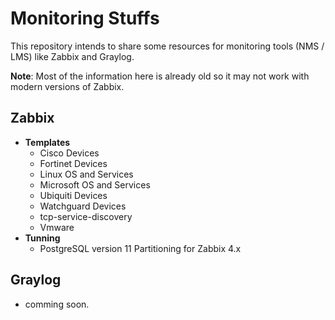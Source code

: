 # Monitoring Stuffs

This repository intends to share some resources for monitoring tools (NMS / LMS) like Zabbix and Graylog.

**Note**: Most of the information here is already old so it may not work with modern versions of Zabbix.

## Zabbix 
- **Templates**
    - Cisco Devices
    - Fortinet Devices
    - Linux OS and Services
    - Microsoft OS and Services
    - Ubiquiti Devices
    - Watchguard Devices
    - tcp-service-discovery
    - Vmware
- **Tunning**
    - PostgreSQL version 11 Partitioning for Zabbix 4.x

## Graylog
- comming soon.
